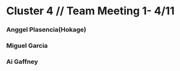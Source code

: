 # Cluster 4   // Team Meeting 1- 4/11

### Anggel Plasencia(Hokage)

### Miguel Garcia

### Ai Gaffney


 